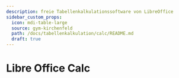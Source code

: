 ```yaml
---
description: freie Tabellenkalkulationssoftware von LibreOffice
sidebar_custom_props:
  icon: mdi-table-large
  source: gym-kirchenfeld
  path: /docs/tabellenkalkulation/calc/README.md
  draft: true
---
```


# Libre Office Calc

